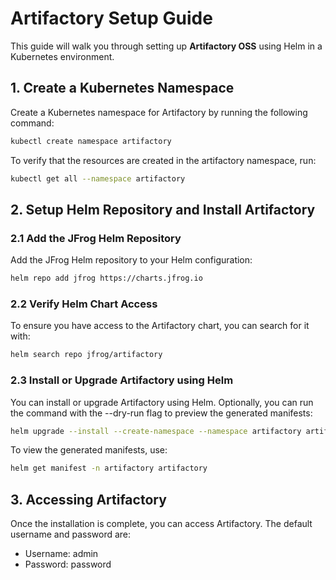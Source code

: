 # Artifactory Setup Guide

This guide will walk you through setting up **Artifactory OSS** using Helm in a Kubernetes environment.

## 1. Create a Kubernetes Namespace

Create a Kubernetes namespace for Artifactory by running the following command:

```bash
kubectl create namespace artifactory
```

To verify that the resources are created in the artifactory namespace, run:

```bash
kubectl get all --namespace artifactory
```

## 2. Setup Helm Repository and Install Artifactory

### 2.1 Add the JFrog Helm Repository

Add the JFrog Helm repository to your Helm configuration:

```bash
helm repo add jfrog https://charts.jfrog.io
```

### 2.2 Verify Helm Chart Access

To ensure you have access to the Artifactory chart, you can search for it with:

```bash
helm search repo jfrog/artifactory
```

### 2.3 Install or Upgrade Artifactory using Helm

You can install or upgrade Artifactory using Helm. Optionally, you can run the command with the --dry-run flag to preview the generated manifests:

```bash
helm upgrade --install --create-namespace --namespace artifactory artifactory jfrog/artifactory-oss
```

To view the generated manifests, use:

```bash
helm get manifest -n artifactory artifactory
```

## 3. Accessing Artifactory

Once the installation is complete, you can access Artifactory. The default username and password are:

- Username: admin
- Password: password
